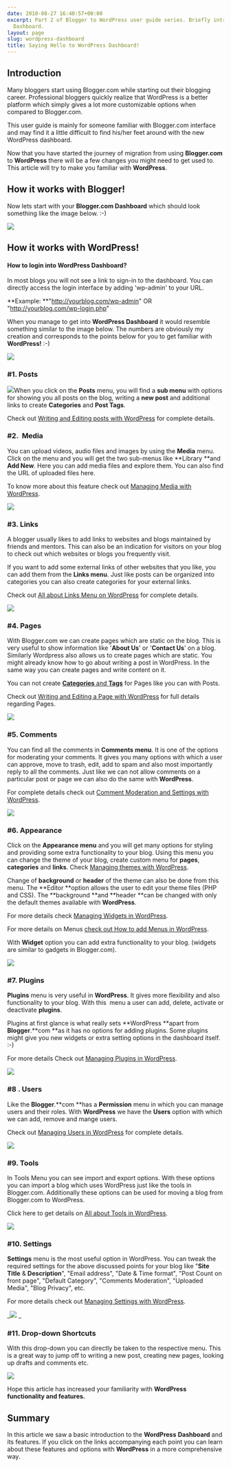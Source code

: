 ```yaml
---
date: 2010-08-27 16:40:57+00:00
excerpt: Part 2 of Blogger to WordPress user guide series. Briefly introducing WordPress
  Dashboard.
layout: page
slug: wordpress-dashboard
title: Saying Hello to WordPress Dashboard!
---
```


## Introduction


Many bloggers start using Blogger.com while starting out their blogging career. Professional bloggers quickly realize that WordPress is a better platform which simply gives a lot more customizable options when compared to Blogger.com.

This user guide is mainly for someone familiar with Blogger.com interface and may find it a little difficult to find his/her feet around with the new WordPress dashboard.

Now that you have started the journey of migration from using **Blogger.com** to **WordPress** there will be a few changes you might need to get used to. This article will try to make you familiar with **WordPress**.


## How it works with Blogger!


Now lets start with your **Blogger.com Dashboard** which should look something like the image below. :-)

[![](https://rtcamp.com/wp-content/uploads/2010/08/blogger-dashboard-blogger-to-wordpress1.png)](http://bloggertowp.org/?attachment_id=1318)


## How it works with WordPress!




#### How to login into WordPress Dashboard?


In most blogs you will not see a link to sign-in to the dashboard. You can directly access the login interface by adding 'wp-admin' to your URL.

**Example: **"http://yourblog.com/wp-admin" OR "http://yourblog.com/wp-login.php"

When you manage to get into **WordPress Dashboard** it would resemble something similar to the image below. The numbers are obviously my creation and corresponds to the points below for you to get familiar with **WordPress!** :-)

[![](https://rtcamp.com/wp-content/uploads/2010/08/wordpress-dashboard2-600x347.png)](https://rtcamp.com/wp-content/uploads/2010/08/wordpress-dashboard2.png)


### #1. Posts


![](https://rtcamp.com/wp-content/uploads/2010/08/post-blogger-to-wordpress.png)When you click on the **Posts** menu, you will find a **sub menu** with options for showing you all posts on the blog, writing a **new post** and additional links to create **Categories** and **Post Tags**.

Check out [Writing and Editing posts with WordPress](http://bloggertowp.org/writing-and-editing-a-post-on-wordpress/) for complete details.


### #2.  Media


You can upload videos, audio files and images by using the **Media** menu. Click on the menu and you will get the two sub-menus like **Library **and **Add New**. Here you can add media files and explore them. You can also find the URL of uploaded files here.

To know more about this feature check out [Managing Media with WordPress](http://bloggertowp.org/managing-media-files-with-wordpress/).

[![](https://rtcamp.com/wp-content/uploads/2010/08/media-blogger-to-wordpress2.png)](https://rtcamp.com/wp-content/uploads/2010/08/media-blogger-to-wordpress2.png)


### #3. Links


A blogger usually likes to add links to websites and blogs maintained by friends and mentors. This can also be an indication for visitors on your blog to check out which websites or blogs you frequently visit.

If you want to add some external links of other websites that you like, you can add them from the **Links menu**. Just like posts can be organized into categories you can also create categories for your external links.

Check out [All about Links Menu on WordPress](http://bloggertowp.org/all-about-links-menu-on-wordpress/) for complete details.

[![](https://rtcamp.com/wp-content/uploads/2010/08/link-blogger-to-wordpress.png)](https://rtcamp.com/wp-content/uploads/2010/08/link-blogger-to-wordpress.png)


### #4. Pages


With Blogger.com we can create pages which are static on the blog. This is very useful to show information like '**About Us**' or '**Contact Us**' on a blog. Similarly Wordpress also allows us to create pages which are static. You might already know how to go about writing a post in WordPress. In the same way you can create pages and write content on it.

You can not create [**Categories** and **Tags**](http://bloggertowp.org/all-about-categories-and-tags/) for Pages like you can with Posts.

Check out [Writing and Editing a Page with WordPress](http://bloggertowp.org/writing-and-editing-a-page-on-wordpress/) for full details regarding Pages.

[![](https://rtcamp.com/wp-content/uploads/2010/08/pages-blogger-to-wordpress1.png)](https://rtcamp.com/wp-content/uploads/2010/08/pages-blogger-to-wordpress1.png)


### #5. Comments


You can find all the comments in **Comments** **menu**. It is one of the options for moderating your comments. It gives you many options with which a user can approve, move to trash, edit, add to spam and also most importantly reply to all the comments. Just like we can not allow comments on a particular post or page we can also do the same with **WordPress**.

For complete details check out [Comment Moderation and Settings with WordPress](http://bloggertowp.org/comment-moderation-and-settings-in-wordpress/).

[![](https://rtcamp.com/wp-content/uploads/2010/08/comments-blogger-to-wordpress1.png)](https://rtcamp.com/wp-content/uploads/2010/08/comments-blogger-to-wordpress1.png)


### #6. Appearance


Click on the **Appearance menu** and you will get many options for styling and providing some extra functionality to your blog. Using this menu you can change the theme of your blog, create custom menu for **pages**, **categories** and **links**. Check [Managing themes with WordPress](http://bloggertowp.org/managing-theme-in-wordpress/).

Change of **background** or **header** of the theme can also be done from this menu. The **Editor **option allows the user to edit your theme files (PHP and CSS). The **background **and **header **can be changed with only the default themes available with **WordPress**.

For more details check [Managing Widgets in WordPress](http://bloggertowp.org/managing-widgets-in-wordpress/).

For more details on Menus [check out How to add Menus in WordPress](http://bloggertowp.org/how-to-add-menus-in-wordpress/).

With **Widget** option you can add extra functionality to your blog. (widgets are similar to gadgets in Blogger.com).

[![](https://rtcamp.com/wp-content/uploads/2010/08/Appearance-blogger-to-wordpress.png)](https://rtcamp.com/wp-content/uploads/2010/08/Appearance-blogger-to-wordpress.png)


### #7. Plugins


**Plugins** menu is very useful in **WordPress**. It gives more flexibility and also functionality to your blog. With this  menu a user can add, delete, activate or deactivate **plugins**.

Plugins at first glance is what really sets **WordPress **apart from **Blogger**.**com **as it has no options for adding plugins. Some plugins might give you new widgets or extra setting options in the dashboard itself. :-)

For more details Check out [Managing Plugins in WordPress](http://bloggertowp.org/managing-plugins-in-wordpress/).

[![](https://rtcamp.com/wp-content/uploads/2010/08/plugins-blogger-to-wordpress.png)](https://rtcamp.com/wp-content/uploads/2010/08/plugins-blogger-to-wordpress.png)


### #8 . Users


Like the **Blogger**.**com **has a **Permission** menu in which you can manage users and their roles. With **WordPress** we have the **Users** option with which we can add, remove and mange users.

Check out [Managing Users in WordPress](http://bloggertowp.org/manage-users-in-wordpress/) for complete details.

[![](https://rtcamp.com/wp-content/uploads/2010/08/users-blogger-to-wordpress.png)](https://rtcamp.com/wp-content/uploads/2010/08/users-blogger-to-wordpress.png)


### #9. Tools


In Tools Menu you can see import and export options. With these options you can import a blog which uses WordPress just like the tools in Blogger.com. Additionally these options can be used for moving a blog from Blogger.com to WordPress.

Click here to get details on [All about Tools in WordPress](http://bloggertowp.org/all-about-tools-wordpress/).

_[![](https://rtcamp.com/wp-content/uploads/2010/08/tools-blogger-to-wordpress1.png)](https://rtcamp.com/wp-content/uploads/2010/08/tools-blogger-to-wordpress1.png)_


### #10. Settings


**Settings** menu is the most useful option in WordPress. You can tweak the required settings for the above discussed points for your blog like "**Site Title** & **Description**", "Email address", "Date & Time format", "Post Count on front page", "Default Category", "Comments Moderation", "Uploaded Media", "Blog Privacy", etc.

For more details check out [Managing Settings with WordPress](http://bloggertowp.org/managing-settings-in-wordpress/).

_[![](https://rtcamp.com/wp-content/uploads/2010/08/setting-blogger-to-wordpress1.png)](https://rtcamp.com/wp-content/uploads/2010/08/setting-blogger-to-wordpress1.png)
_


### #11. Drop-down Shortcuts


With this drop-down you can directly be taken to the respective menu. This is a great way to jump off to writing a new post, creating new pages, looking up drafts and comments etc.

[![](https://rtcamp.com/wp-content/uploads/2010/08/dropdown-shortcuts-blogger-to-wordpress.png)](http://bloggertowp.org/?attachment_id=1321)

Hope this article has increased your familiarity with **WordPress **functionality and features**.**


## Summary


In this article we saw a basic introduction to the **WordPress** **Dashboard** and its features. If you click on the links accompanying each point you can learn about these features and options with **WordPress** in a more comprehensive way.
